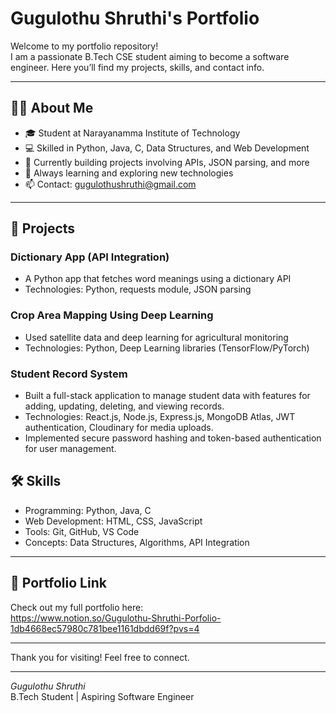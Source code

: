 # Gugulothu Shruthi's Portfolio

Welcome to my portfolio repository!  
I am a passionate B.Tech CSE student aiming to become a software engineer. Here you’ll find my projects, skills, and contact info.

---

## 👩‍💻 About Me

- 🎓 Student at Narayanamma Institute of Technology  
- 💻 Skilled in Python, Java, C, Data Structures, and Web Development  
- 🔧 Currently building projects involving APIs, JSON parsing, and more  
- 🌱 Always learning and exploring new technologies  
- 📫 Contact: [gugulothushruthi@gmail.com](mailto:gugulothushruthi@gmail.com)

---

## 🚀 Projects

### Dictionary App (API Integration)
- A Python app that fetches word meanings using a dictionary API  
- Technologies: Python, requests module, JSON parsing  


### Crop Area Mapping Using Deep Learning
- Used satellite data and deep learning for agricultural monitoring  
- Technologies: Python, Deep Learning libraries (TensorFlow/PyTorch)

  
### Student Record System  
- Built a full-stack application to manage student data with features for adding, updating, deleting, and viewing records.  
- Technologies: React.js, Node.js, Express.js, MongoDB Atlas, JWT authentication, Cloudinary for media uploads.  
- Implemented secure password hashing and token-based authentication for user management.


## 🛠 Skills

- Programming: Python, Java, C  
- Web Development: HTML, CSS, JavaScript  
- Tools: Git, GitHub, VS Code  
- Concepts: Data Structures, Algorithms, API Integration

---

## 📄 Portfolio Link

Check out my full portfolio here:  
https://www.notion.so/Gugulothu-Shruthi-Porfolio-1db4668ec57980c781bee1161dbdd69f?pvs=4

---

Thank you for visiting! Feel free to connect.

---

*Gugulothu Shruthi*  
B.Tech Student | Aspiring Software Engineer

